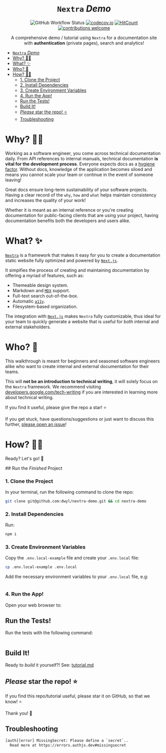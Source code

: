 <div align="center">

# `Nextra` _Demo_

![GitHub Workflow Status](https://img.shields.io/github/actions/workflow/status/dwyl/nextra-demo/ci.yml?label=build&style=flat-square&branch=main)
[![codecov.io](https://img.shields.io/codecov/c/github/dwyl/nextra-demo/main.svg?style=flat-square)](https://codecov.io/github/dwyl/nextra-demo?branch=main)
[![HitCount](https://hits.dwyl.com/dwyl/nextra-demo.svg?style=flat-square)](https://hits.dwyl.com/dwyl/nextra-demo)
[![contributions welcome](https://img.shields.io/badge/contributions-welcome-brightgreen.svg?style=flat-square)](https://github.com/dwyl/nextra-demo/issues)

A comprehensive demo / tutorial
using `Nextra` for a documentation site <br />
with
**authentication**
(private pages),
search and analytics!

</div>

<!--
Note: the Table of Contents is auto-generated/updated by Markdown All-in-One 
https://marketplace.visualstudio.com/items?itemName=yzhang.markdown-all-in-one
-->

- [`Nextra` _Demo_](#nextra-demo)
- [Why? 🤷‍♀️](#why-️)
- [What? ✨](#what-)
- [Who? 👥](#who-)
- [How? 👩‍💻](#how-)
    - [1. Clone the Project](#1-clone-the-project)
    - [2. Install Dependencies](#2-install-dependencies)
    - [3. Create Environment Variables](#3-create-environment-variables)
    - [4. Run the App!](#4-run-the-app)
  - [Run the Tests!](#run-the-tests)
  - [Build It!](#build-it)
  - [_Please_ star the repo! ⭐️](#please-star-the-repo-️)
  - [Troubleshooting](#troubleshooting)


# Why? 🤷‍♀️

Working as a software engineer,
you come across technical documentation daily.
From API references to internal manuals,
technical documentation
**is vital for the development process**.
Everyone expects docs as a
[hygiene factor](https://en.wikipedia.org/wiki/Two-factor_theory#:~:text=Hygiene%20factors).
Without docs,
knowledge of the application becomes siloed
and means you cannot scale your team
or continue in the event of someone leaving!

Great docs ensure long-term sustainability of your software projects.
Having a clear record
of the `why`, `how` and `what`
helps maintain consistency
and increases the quality of your work!

Whether it is meant as an internal reference
or you're creating documentation for public-facing clients
that are using your project,
having documentation benefits both the developers and users alike.


# What? ✨

[`Nextra`](https://nextra.site/) is a framework
that makes it easy for you to create a documentation static website
fully optimized and powered by 
[`Next.js`](https://github.com/dwyl/learn-nextjs).

It simpifies the process of creating and maintaining documentation
by offering a myriad of features, such as:
- Themeable design system.
- Markdown and [`MDX`](https://nextra.site/docs/guide/markdown) support.
- Full-text search out-of-the-box.
- Automatic [`a11y`](https://www.a11yproject.com/).
- Filesystem-based organization.

The integration with
[`Next.js`](https://github.com/dwyl/learn-nextjs)
makes `Nextra` fully customizable,
thus ideal for your team
to quickly generate a website
that is useful for both internal and external stakeholders.

# Who? 👥

This walkthrough is meant for beginners
and seasoned software engineers alike
who want to create internal and external
documentation for their teams.

This will **not be an introduction to technical writing**,
it will solely focus on the `Nextra` framework.
We recommend visiting 
[developers.google.com/tech-writing](https://developers.google.com/tech-writing/overview)
if you are interested in learning more about technical writing.

If you find it useful, please give the repo a star! ⭐️

If you get stuck, have questions/suggestions
or just want to discuss this further,
[please open an issue](https://github.com/dwyl/nextra-demo/issues)!

# How? 👩‍💻 

Ready? Let's go! 🚀

## Run the _Finished_ Project

### 1. Clone the Project

In your terminal, 
run the following command to clone the repo:

```sh
git clone git@github.com:dwyl/nextra-demo.git && cd nextra-demo
```

### 2. Install Dependencies

Run:

```sh
npm i
```

### 3. Create Environment Variables

Copy the `.env.local-example` file and create your `.env.local` file:

```sh
cp .env.local-example .env.local
```

Add the necessary environment variables to your `.env.local` file,
e.g: 

```sh

```



### 4. Run the App!


Open your web browser to:



## Run the Tests!

Run the tests with the following command:

```sh

```

## Build It!

Ready to _build_ it yourself?!
See:
[tutorial.md](./tutorial.md)


## _Please_ star the repo! ⭐️

If you find this repo/tutorial useful,
please star it on GitHub, so that we know! ⭐

Thank you! 🙏


## Troubleshooting

```sh
[auth][error] MissingSecret: Please define a `secret`.. 
  Read more at https://errors.authjs.dev#missingsecret
```